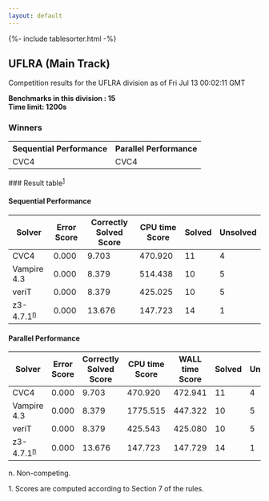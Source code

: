 ```yaml
---
layout: default
---
```

{%- include tablesorter.html -%}

##  UFLRA (Main Track)

Competition results for the UFLRA division as of Fri Jul 13 00:02:11 GMT

**Benchmarks in this division : 15  
Time limit: 1200s** 

### Winners
<table class="result">
<tr><th class="center">Sequential Performance</th><th class="center">Parallel Performance</th></tr>
<tr class="center"><td>CVC4</td><td>CVC4</td></tr></table>
### Result table<sup><a href="#fn1">1</a></sup>

#### Sequential Performance

<table id="sequential" class="result sorted">
<thead><tr class="center">
  <th>Solver</th>
  <th>Error Score</th>
  <th>Correctly Solved Score</th>
  <th>CPU time Score</th>
  <th>Solved</th>
  <th>Unsolved</th>
</tr></thead><tr>
  <td>CVC4</td>
  <td>0.000</td>
  <td>9.703</td>
  <td>470.920</td>
<td>11</td>
<td>4</td>
</tr><tr>
  <td>Vampire 4.3</td>
  <td>0.000</td>
  <td>8.379</td>
  <td>514.438</td>
<td>10</td>
<td>5</td>
</tr><tr>
  <td>veriT</td>
  <td>0.000</td>
  <td>8.379</td>
  <td>425.025</td>
<td>10</td>
<td>5</td>
</tr><tr>
  <td>z3-4.7.1<SUP><a href="#fn">n</a></SUP></td>
  <td>0.000</td>
  <td>13.676</td>
  <td>147.723</td>
<td>14</td>
<td>1</td>
</tr></table>

#### Parallel Performance

<table id="parallel" class="result sorted">
<thead><tr class="center">
  <th>Solver</th>
  <th>Error Score</th>
  <th>Correctly Solved Score</th>
  <th>CPU time Score</th>
  <th>WALL time Score</th>
  <th>Solved</th>
  <th>Unsolved</th>
</tr></thead><tr>
  <td>CVC4</td>
<td>0.000</td><td>9.703</td><td>470.920</td><td>472.941</td><td>11</td><td>4</td></tr><tr>
  <td>Vampire 4.3</td>
<td>0.000</td><td>8.379</td><td>1775.515</td><td>447.322</td><td>10</td><td>5</td></tr><tr>
  <td>veriT</td>
<td>0.000</td><td>8.379</td><td>425.543</td><td>425.080</td><td>10</td><td>5</td></tr><tr>
  <td>z3-4.7.1<SUP><a href="#fn">n</a></SUP></td>
<td>0.000</td><td>13.676</td><td>147.723</td><td>147.729</td><td>14</td><td>1</td></tr></table>
 <span id="fn"> n. Non-competing. </span>

 <span id="fn1"> 1. Scores are computed according to Section 7 of the rules. </span>


